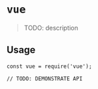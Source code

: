 # `vue`

> TODO: description

## Usage

```
const vue = require('vue');

// TODO: DEMONSTRATE API
```

